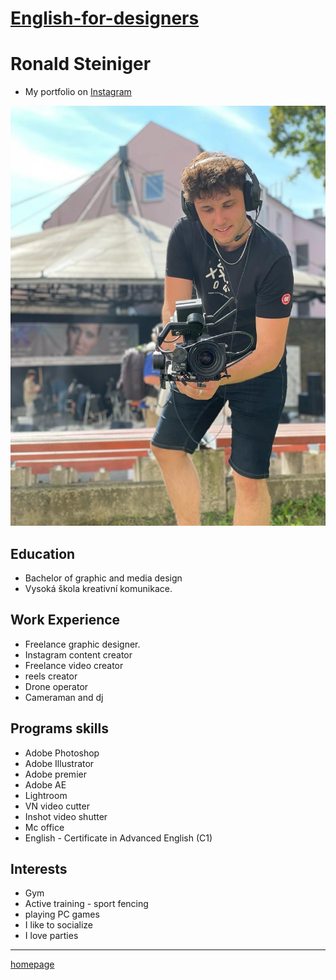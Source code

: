 # [English-for-designers](https://github.com/RonaldRonno/english-for-designers/blob/main/README.md)
# Ronald Steiniger
- My portfolio on [Instagram](https://www.instagram.com/ronald_steiniger/)

![Cameraman](Mework.jpeg)

## Education
- Bachelor of graphic and media design
- Vysoká škola kreativní komunikace.

## Work Experience
- Freelance graphic designer.
- Instagram content creator
- Freelance video creator
- reels creator
- Drone operator
- Cameraman and dj

## Programs skills
- Adobe Photoshop
- Adobe Illustrator
- Adobe premier
- Adobe AE
- Lightroom
- VN video cutter
- Inshot video shutter
- Mc office
- English - Certificate in Advanced English (C1)

## Interests
- Gym
- Active training - sport fencing
- playing PC games
- I like to socialize
- I love parties 
___
[homepage](https://github.com/RonaldRonno/english-for-designers/blob/main/README.md)
